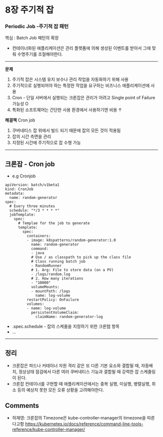# 8장 주기적 잡 
### Periodic Job -주기적 잡 패턴
핵심 : Batch Job 패턴의 확장

* 컨테이너화된 애플리케이션은 관리 플랫폼에 의해 생성된 이벤트를 받아서 그에 맞춰 수명주기를 조절해야한다.

- - - -
**문제** 
1. 주기적 잡은 시스템 유지 보수나 관리 작업을 자동화하기 위해 사용
2. 주기적으로 실행되어야 하는 특정한 작업을 요구하는 비즈니스 애플리케이션에 사용  
3. Cron - 단일 서버에서 실행되는 크론잡은 관리가 어려고 Single point of Failure 가능성 O 
4. 특화된 소프트웨어는 간단한 사용 환경에서 사용하기엔 비용 ↑  

**해결책**
Cron job  
1. 쿠버네티스 잡 위에서 빌드 되기 때문에 잡의 모든 것이 적용됨  
2. 잡의 시간 측면을 관리  
3. 지정된 시간에 주기적으로 잡 수행 가능  

- - - -
## 크론잡 - Cron job  

* e.g Cronjob  
```
apiVersion: batch/v1beta1
kind: CronJob
metadata:
  name: random-generator
spec:
  # Every three minutes
  schedule: "*/3 * * * *"
  jobTemplate:
    spec:
      # Templae for the job to generate
      template:
        spec:
          containers:
          - image: k8spatterns/random-generator:1.0
            name: random-generator
            command:
            - java
            # Use / as classpath to pick up the class file
            # Class running batch job
            - RandomRunner
            # 1. Arg: File to store data (on a PV)
            - /logs/random.log
            # 2. How many iterations
            - "10000"
            volumeMounts:
            - mountPath: /logs
              name: log-volume
          restartPolicy: OnFailure
          volumes:
          - name: log-volume
            persistentVolumeClaim:
              claimName: random-generator-log
```
* .spec.schedule - 잡의 스케줄을 지정하기 위한 크론탭 항목
* ...

- - - -
## 정리  
* 크론잡은 파드나 커테이너 자원 격리 같은 또 다른 기본 요소와 결합될 때, 자동배치, 정상상태 점검에서 다른 여러 쿠버네티스 기능과 결합될 때 강력한 잡 스케줄링이 된다.  
* 크론잡 컨테이너를 구현할 때 애플리케이션에서는 중복 실행, 미실행, 병렬실행, 취소 등의 예상치 못한 모든 오류 상황을 고려해야한다.  

## Comments
* 허재영: 크론잡의 Timezone은 kube-controller-manager의 timezone을 따른다고함 https://kubernetes.io/docs/reference/command-line-tools-reference/kube-controller-manager/


